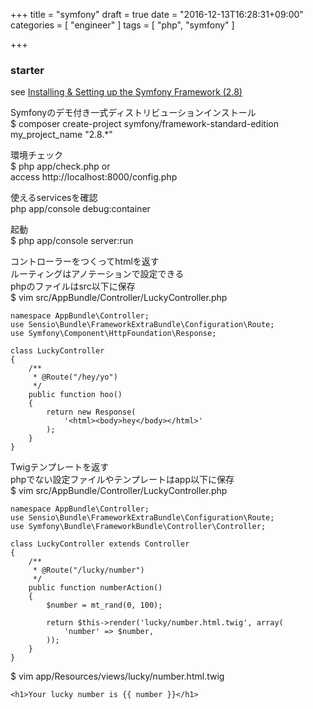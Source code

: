 +++
title = "symfony"
draft = true
date = "2016-12-13T16:28:31+09:00"
categories = [ "engineer" ]
tags = [ "php", "symfony" ]

+++

### starter

see [Installing & Setting up the Symfony Framework \(2\.8\)](http://symfony.com/doc/2.8/setup.html)

Symfonyのデモ付き一式ディストリビューションインストール  
$ composer create-project symfony/framework-standard-edition my_project_name "2.8.*"

環境チェック  
$ php app/check.php
or  
access http://localhost:8000/config.php  

使えるservicesを確認  
php app/console debug:container  

起動  
$ php app/console server:run

コントローラーをつくってhtmlを返す  
ルーティングはアノテーションで設定できる  
phpのファイルはsrc以下に保存  
$ vim src/AppBundle/Controller/LuckyController.php  

```
namespace AppBundle\Controller;
use Sensio\Bundle\FrameworkExtraBundle\Configuration\Route;
use Symfony\Component\HttpFoundation\Response;

class LuckyController
{
    /**
     * @Route("/hey/yo")
     */
    public function hoo()
    {
        return new Response(
            '<html><body>hey</body></html>'
        );
    }
}
```

Twigテンプレートを返す  
phpでない設定ファイルやテンプレートはapp以下に保存  
$ vim src/AppBundle/Controller/LuckyController.php  

```
namespace AppBundle\Controller;
use Sensio\Bundle\FrameworkExtraBundle\Configuration\Route;
use Symfony\Bundle\FrameworkBundle\Controller\Controller;

class LuckyController extends Controller
{
    /**
     * @Route("/lucky/number")
     */
    public function numberAction()
    {
        $number = mt_rand(0, 100);

        return $this->render('lucky/number.html.twig', array(
            'number' => $number,
        ));
    }
}
```

$ vim app/Resources/views/lucky/number.html.twig  

```
<h1>Your lucky number is {{ number }}</h1>
```

